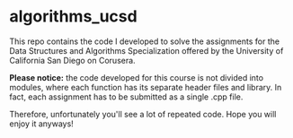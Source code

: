 # algorithms_ucsd
This repo contains the code I developed to solve the assignments for the Data Structures and Algorithms Specialization offered by the University of California San Diego on Corusera.

**Please notice:** the code developed for this course is not divided into modules, where each function has its separate header files and library. In fact, each assignment has to be submitted as a single .cpp file.

Therefore, unfortunately you'll see a lot of repeated code. Hope you will enjoy it anyways!
